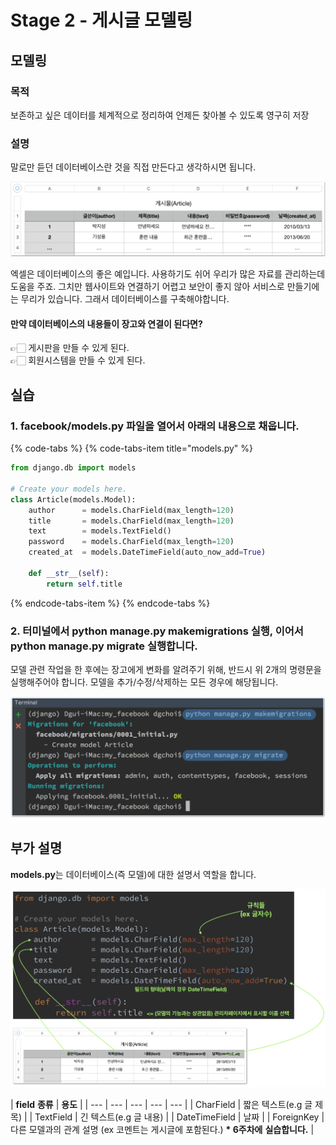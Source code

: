 # Stage 2 - 게시글 모델링

## 모델링

### 목적

보존하고 싶은 데이터를 체계적으로 정리하여 언제든 찾아볼 수 있도록 영구히 저장

### 설명

말로만 듣던 데이터베이스란 것을 직접 만든다고 생각하시면 됩니다.

![&#xAC00;&#xC7A5; &#xC26C;&#xC6B4; &#xB370;&#xC774;&#xD130;&#xBCA0;&#xC774;&#xC2A4;&#xB294; &#xC5D1;&#xC140;](../.gitbook/assets/image%20%28121%29.png)

엑셀은 데이터베이스의 좋은 예입니다. 사용하기도 쉬어 우리가 많은 자료를 관리하는데 도움을 주죠. 그치만 웹사이트와 연결하기 어렵고 보안이 좋지 않아 서비스로 만들기에는 무리가 있습니다. 그래서 데이터베이스를 구축해야합니다.

#### 만약 데이터베이스의 내용들이 장고와 연결이 된다면?

👉🏻 게시판을 만들 수 있게 된다.  
👉🏻 회원시스템을 만들 수 있게 된다.

## 실습

### 1. facebook/models.py 파일을 열어서 아래의 내용으로 채웁니다.

{% code-tabs %}
{% code-tabs-item title="models.py" %}
```python
from django.db import models

# Create your models here.
class Article(models.Model):
    author      = models.CharField(max_length=120)
    title       = models.CharField(max_length=120)
    text        = models.TextField()
    password    = models.CharField(max_length=120)
    created_at  = models.DateTimeField(auto_now_add=True)

    def __str__(self):
        return self.title
```
{% endcode-tabs-item %}
{% endcode-tabs %}

###  2. 터미널에서 python manage.py makemigrations 실행, 이어서 python manage.py migrate 실행합니다.

모델 관련 작업을 한 후에는 장고에게 변화를 알려주기 위해, 반드시 위 2개의 명령문을 실행해주어야 합니다. 모델을 추가/수정/삭제하는 모든 경우에 해당됩니다.

![](../.gitbook/assets/image%20%2886%29.png)

## 부가 설명

**models.py**는 데이터베이스\(즉 모델\)에 대한 설명서 역할을 합니다.

![](../.gitbook/assets/2018-06-29-9.54.23.png)

| **field** **종류** | **용도** |
| --- | --- | --- | --- | --- |
| CharField | 짧은 텍스트\(e.g 글 제목\) |
| TextField | 긴 텍스트\(e.g 글 내용\) |
| DateTimeField | 날짜 |
| ForeignKey | 다른 모델과의 관계 설명  \(ex 코멘트는 게시글에 포함된다.\) **\* 6주차에** **실습합니다.** |

